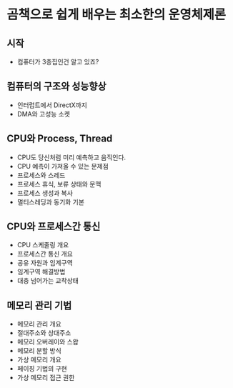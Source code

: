 # 곰책으로 쉽게 배우는 최소한의 운영체제론

## 시작

- 컴퓨터가 3층집인건 알고 있죠?

## 컴퓨터의 구조와 성능향상

- 인터럽트에서 DirectX까지
- DMA와 고성능 소켓

## CPU와 Process, Thread

- CPU도 당신처럼 미리 예측하고 움직인다.
- CPU 예측이 가져올 수 있는 문제점
- 프로세스와 스레드
- 프로세스 휴식, 보류 상태와 문맥
- 프로세스 생성과 복사
- 멀티스레딩과 동기화 기본

## CPU와 프로세스간 통신

- CPU 스케줄링 개요
- 프로세스간 통신 개요
- 공유 자원과 임계구역
- 임계구역 해결방법
- 대충 넘어가는 교착상태

## 메모리 관리 기법

- 메모리 관리 개요
- 절대주소와 상대주소
- 메모리 오버레이와 스왑
- 메모리 분할 방식
- 가상 메모리 개요
- 페이징 기법의 구현
- 가상 메모리 접근 권한
